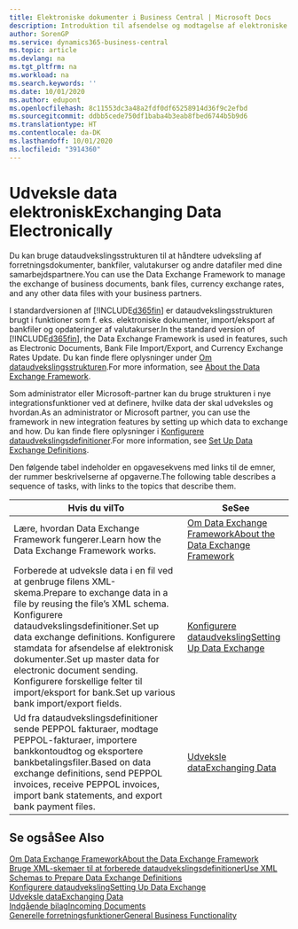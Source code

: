 ```yaml
---
title: Elektroniske dokumenter i Business Central | Microsoft Docs
description: Introduktion til afsendelse og modtagelse af elektroniske dokumenter i Business Central.
author: SorenGP
ms.service: dynamics365-business-central
ms.topic: article
ms.devlang: na
ms.tgt_pltfrm: na
ms.workload: na
ms.search.keywords: ''
ms.date: 10/01/2020
ms.author: edupont
ms.openlocfilehash: 8c11553dc3a48a2fdf0df65258914d36f9c2efbd
ms.sourcegitcommit: ddbb5cede750df1baba4b3eab8fbed6744b5b9d6
ms.translationtype: HT
ms.contentlocale: da-DK
ms.lasthandoff: 10/01/2020
ms.locfileid: "3914360"
---
```

# <a name="exchanging-data-electronically"></a><span data-ttu-id="d7673-103">Udveksle data elektronisk</span><span class="sxs-lookup"><span data-stu-id="d7673-103">Exchanging Data Electronically</span></span>
<span data-ttu-id="d7673-104">Du kan bruge dataudvekslingsstrukturen til at håndtere udveksling af forretningsdokumenter, bankfiler, valutakurser og andre datafiler med dine samarbejdspartnere.</span><span class="sxs-lookup"><span data-stu-id="d7673-104">You can use the Data Exchange Framework to manage the exchange of business documents, bank files, currency exchange rates, and any other data files with your business partners.</span></span>

<span data-ttu-id="d7673-105">I standardversionen af [!INCLUDE[d365fin](includes/d365fin_md.md)] er dataudvekslingsstrukturen brugt i funktioner som f. eks. elektroniske dokumenter, import/eksport af bankfiler og opdateringer af valutakurser.</span><span class="sxs-lookup"><span data-stu-id="d7673-105">In the standard version of [!INCLUDE[d365fin](includes/d365fin_md.md)], the Data Exchange Framework is used in features, such as Electronic Documents, Bank File Import/Export, and Currency Exchange Rates Update.</span></span> <span data-ttu-id="d7673-106">Du kan finde flere oplysninger under [Om dataudvekslingsstrukturen](across-about-the-data-exchange-framework.md).</span><span class="sxs-lookup"><span data-stu-id="d7673-106">For more information, see [About the Data Exchange Framework](across-about-the-data-exchange-framework.md).</span></span>

<span data-ttu-id="d7673-107">Som administrator eller Microsoft-partner kan du bruge strukturen i nye integrationsfunktioner ved at definere, hvilke data der skal udveksles og hvordan.</span><span class="sxs-lookup"><span data-stu-id="d7673-107">As an administrator or Microsoft partner, you can use the framework in new integration features by setting up which data to exchange and how.</span></span> <span data-ttu-id="d7673-108">Du kan finde flere oplysninger i [Konfigurere dataudvekslingsdefinitioner](across-how-to-set-up-data-exchange-definitions.md).</span><span class="sxs-lookup"><span data-stu-id="d7673-108">For more information, see [Set Up Data Exchange Definitions](across-how-to-set-up-data-exchange-definitions.md).</span></span>

<span data-ttu-id="d7673-109">Den følgende tabel indeholder en opgavesekvens med links til de emner, der rummer beskrivelserne af opgaverne.</span><span class="sxs-lookup"><span data-stu-id="d7673-109">The following table describes a sequence of tasks, with links to the topics that describe them.</span></span>  

|<span data-ttu-id="d7673-110">Hvis du vil</span><span class="sxs-lookup"><span data-stu-id="d7673-110">To</span></span>|<span data-ttu-id="d7673-111">Se</span><span class="sxs-lookup"><span data-stu-id="d7673-111">See</span></span>|  
|--------|---------|  
|<span data-ttu-id="d7673-112">Lære, hvordan Data Exchange Framework fungerer.</span><span class="sxs-lookup"><span data-stu-id="d7673-112">Learn how the Data Exchange Framework works.</span></span>|[<span data-ttu-id="d7673-113">Om Data Exchange Framework</span><span class="sxs-lookup"><span data-stu-id="d7673-113">About the Data Exchange Framework</span></span>](across-about-the-data-exchange-framework.md)|  
|<span data-ttu-id="d7673-114">Forberede at udveksle data i en fil ved at genbruge filens XML-skema.</span><span class="sxs-lookup"><span data-stu-id="d7673-114">Prepare to exchange data in a file by reusing the file’s XML schema.</span></span> <span data-ttu-id="d7673-115">Konfigurere dataudvekslingsdefinitioner.</span><span class="sxs-lookup"><span data-stu-id="d7673-115">Set up data exchange definitions.</span></span> <span data-ttu-id="d7673-116">Konfigurere stamdata for afsendelse af elektronisk dokumenter.</span><span class="sxs-lookup"><span data-stu-id="d7673-116">Set up master data for electronic document sending.</span></span> <span data-ttu-id="d7673-117">Konfigurere forskellige felter til import/eksport for bank.</span><span class="sxs-lookup"><span data-stu-id="d7673-117">Set up various bank import/export fields.</span></span>|[<span data-ttu-id="d7673-118">Konfigurere dataudveksling</span><span class="sxs-lookup"><span data-stu-id="d7673-118">Setting Up Data Exchange</span></span>](across-set-up-data-exchange.md)|  
|<span data-ttu-id="d7673-119">Ud fra dataudvekslingsdefinitioner sende PEPPOL fakturaer, modtage PEPPOL-fakturaer, importere bankkontoudtog og eksportere bankbetalingsfiler.</span><span class="sxs-lookup"><span data-stu-id="d7673-119">Based on data exchange definitions, send PEPPOL invoices, receive PEPPOL invoices, import bank statements, and export bank payment files.</span></span>|[<span data-ttu-id="d7673-120">Udveksle data</span><span class="sxs-lookup"><span data-stu-id="d7673-120">Exchanging Data</span></span>](across-exchange-data.md)|  

## <a name="see-also"></a><span data-ttu-id="d7673-121">Se også</span><span class="sxs-lookup"><span data-stu-id="d7673-121">See Also</span></span>  
[<span data-ttu-id="d7673-122">Om Data Exchange Framework</span><span class="sxs-lookup"><span data-stu-id="d7673-122">About the Data Exchange Framework</span></span>](across-about-the-data-exchange-framework.md)  
[<span data-ttu-id="d7673-123">Bruge XML-skemaer til at forberede dataudvekslingsdefinitioner</span><span class="sxs-lookup"><span data-stu-id="d7673-123">Use XML Schemas to Prepare Data Exchange Definitions</span></span>](across-how-to-use-xml-schemas-to-prepare-data-exchange-definitions.md)  
[<span data-ttu-id="d7673-124">Konfigurere dataudveksling</span><span class="sxs-lookup"><span data-stu-id="d7673-124">Setting Up Data Exchange</span></span>](across-set-up-data-exchange.md)  
[<span data-ttu-id="d7673-125">Udveksle data</span><span class="sxs-lookup"><span data-stu-id="d7673-125">Exchanging Data</span></span>](across-exchange-data.md)  
[<span data-ttu-id="d7673-126">Indgående bilag</span><span class="sxs-lookup"><span data-stu-id="d7673-126">Incoming Documents</span></span>](across-income-documents.md)  
[<span data-ttu-id="d7673-127">Generelle forretningsfunktioner</span><span class="sxs-lookup"><span data-stu-id="d7673-127">General Business Functionality</span></span>](ui-across-business-areas.md)
